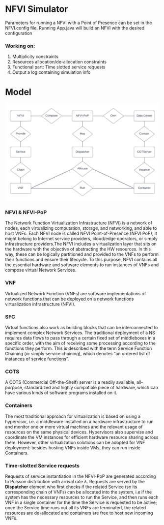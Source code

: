 # NFVI Simulator
Parameters for running a NFVI with a Point of Presence can be set in the NFVI.config file.
Running App.java will build an NFVI with the desired configuration

### Working on: 
1. Multiplicity constraints
2. Resources allocation/de-allocation constraints
3. Functional part: Time slotted service requests 
4. Output a log containing simulation info


# Model
![Alt text](./res/NFVI%20Model.png)
### NFVI & NFVI-PoP
The Network Function Virtualization Infrastructure (NFVI) is a network of nodes, each virtualizing computation, storage, and networking, and able to host VNFs. Each NFVI node is called NFVI Point-of-Presence (NFVI PoP); it might belong to Internet service providers, cloud/edge operators, or simply infrastructure providers.The NFVI includes a virtualization layer that sits on the hardware with the objective of abstracting the HW resources. In this way, these can be logically partitioned and provided to the VNFs to perform their functions and ensure their lifecycle. To this purpose, NFVI contains all the essential hardware and software elements to run instances of VNFs and compose virtual Network Services.

### VNF
Virtualized Network Function (VNFs) are software implementations of network functions that can be deployed on a network functions virtualization infrastructure (NFVI).


### SFC
Virtual functions also work as building blocks that can be interconnected to implement complex Network Services. The traditional deployment of a NS requires data flows to pass through a certain fixed set of middleboxes in a specific order, with the aim of receiving some processing according to the functions they perform. This is described with the term Service Function Chaining (or simply service chaining), which denotes “an ordered list of instances of service functions”.


### COTS
A COTS (Commercial Off-the-Shelf) server is a readily available, all-purpose, standardized and highly compatible piece of hardware, which can have various kinds of software programs installed on it.

### Containers
The most traditional approach for virtualization is based on using a hypervisor, i.e. a middleware installed on a hardware infrastructure to run and monitor one or more virtual machines and the relevant usage of resources on the same physical devices. Hypervisors also supervise and coordinate the VM instances for efficient hardware resource sharing across them. However, other virtualization solutions can be adopted for VNF deployment: besides hosting VNFs inside VMs, they can run inside Containers.

### Time-slotted Service requests
Requests of service instantiation in the NFVI-PoP are generated according to Poisson distribution with arrival rate λ. Requests are served by the **Dispatcher** element who first checks if the related Service (so its corresponding chain of VNFs) can be allocated into the system, i.e if the system has the necessary resources to run the Service, and then runs each VNF in a single container for the time the Service is requested to be active; once the Service time runs out all its VNFs are terminated, the related resources are de-allocated and containers are free to host new incoming VNFs.




